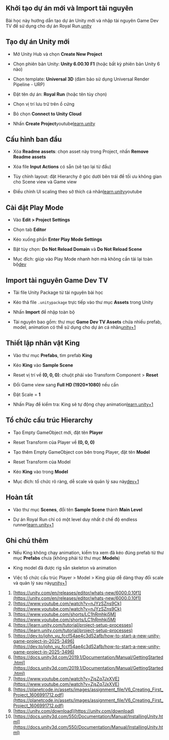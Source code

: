 ## Khởi tạo dự án mới và Import tài nguyên

Bài học này hướng dẫn tạo dự án Unity mới và nhập tài nguyên Game Dev TV để sử dụng cho dự án Royal Run.[unity](https://unity.com/en/releases/editor/whats-new/6000.0.10f1)​

## Tạo dự án Unity mới

- Mở Unity Hub và chọn **Create New Project**
    
- Chọn phiên bản Unity: **Unity 6.00.10 F1** (hoặc bất kỳ phiên bản Unity 6 nào)
    
- Chọn template: **Universal 3D** (đảm bảo sử dụng Universal Render Pipeline - URP)
    
- Đặt tên dự án: **Royal Run** (hoặc tên tùy chọn)
    
- Chọn vị trí lưu trữ trên ổ cứng
    
- Bỏ chọn **Connect to Unity Cloud**
    
- Nhấn **Create Project**youtube​[learn.unity](https://learn.unity.com/tutorial/project-setup-processes)​
    

## Cấu hình ban đầu

- Xóa **Readme assets**: chọn asset này trong Project, nhấn **Remove Readme assets**
    
- Xóa file **Input Actions** có sẵn (sẽ tạo lại từ đầu)
    
- Tùy chỉnh layout: đặt Hierarchy ở góc dưới bên trái để tối ưu không gian cho Scene view và Game view
    
- Điều chỉnh UI scaling theo sở thích cá nhân[learn.unity](https://learn.unity.com/tutorial/project-setup-processes)​youtube​
    

## Cài đặt Play Mode

- Vào **Edit > Project Settings**
    
- Chọn tab **Editor**
    
- Kéo xuống phần **Enter Play Mode Settings**
    
- Bật tùy chọn: **Do Not Reload Domain** và **Do Not Reload Scene**
    
- Mục đích: giúp vào Play Mode nhanh hơn mà không cần tải lại toàn bộ[dev](https://dev.to/john_yu_fccf54ae4c3d52afb/how-to-start-a-new-unity-game-project-in-2025-3496)​
    

## Import tài nguyên Game Dev TV

- Tải file Unity Package từ tài nguyên bài học
    
- Kéo thả file `.unitypackage` trực tiếp vào thư mục **Assets** trong Unity
    
- Nhấn **Import** để nhập toàn bộ
    
- Tài nguyên bao gồm: thư mục **Game Dev TV Assets** chứa nhiều prefab, model, animation có thể sử dụng cho dự án cá nhân[unity+1](https://unity.com/en/releases/editor/whats-new/6000.0.10f1)​
    

## Thiết lập nhân vật King

- Vào thư mục **Prefabs**, tìm prefab **King**
    
- Kéo **King** vào **Sample Scene**
    
- Reset vị trí về **(0, 0, 0)**: chuột phải vào Transform Component > **Reset**
    
- Đổi Game view sang **Full HD (1920×1080)** nếu cần
    
- Đặt Scale = **1**
    
- Nhấn Play để kiểm tra: King sẽ tự động chạy animation[learn.unity+1](https://learn.unity.com/tutorial/project-setup-processes)​
    

## Tổ chức cấu trúc Hierarchy

- Tạo Empty GameObject mới, đặt tên **Player**
    
- Reset Transform của Player về **(0, 0, 0)**
    
- Tạo thêm Empty GameObject con bên trong Player, đặt tên **Model**
    
- Reset Transform của Model
    
- Kéo **King** vào trong **Model**
    
- Mục đích: tổ chức rõ ràng, dễ scale và quản lý sau này[dev+1](https://dev.to/john_yu_fccf54ae4c3d52afb/how-to-start-a-new-unity-game-project-in-2025-3496)​
    

## Hoàn tất

- Vào thư mục **Scenes**, đổi tên **Sample Scene** thành **Main Level**
    
- Dự án Royal Run chỉ có một level duy nhất ở chế độ endless runner[learn.unity+1](https://learn.unity.com/tutorial/project-setup-processes)​
    

## Ghi chú thêm

- Nếu King không chạy animation, kiểm tra xem đã kéo đúng prefab từ thư mục **Prefabs** chưa (không phải từ thư mục **Models**)
    
- King model đã được rig sẵn skeleton và animation
    
- Việc tổ chức cấu trúc Player > Model > King giúp dễ dàng thay đổi scale và quản lý sau này[unity+1](https://unity.com/en/releases/editor/whats-new/6000.0.10f1)​
    

1. [https://unity.com/en/releases/editor/whats-new/6000.0.10f1](https://unity.com/en/releases/editor/whats-new/6000.0.10f1)
2. [https://www.youtube.com/watch?v=nJYzSZns9Ck](https://www.youtube.com/watch?v=nJYzSZns9Ck)
3. [https://www.youtube.com/shorts/LC1hRmhkj5M](https://www.youtube.com/shorts/LC1hRmhkj5M)
4. [https://learn.unity.com/tutorial/project-setup-processes](https://learn.unity.com/tutorial/project-setup-processes)
5. [https://dev.to/john_yu_fccf54ae4c3d52afb/how-to-start-a-new-unity-game-project-in-2025-3496](https://dev.to/john_yu_fccf54ae4c3d52afb/how-to-start-a-new-unity-game-project-in-2025-3496)
6. [https://docs.unity3d.com/2019.1/Documentation/Manual/GettingStarted.html](https://docs.unity3d.com/2019.1/Documentation/Manual/GettingStarted.html)
7. [https://www.youtube.com/watch?v=ZjsZq7JxXVE](https://www.youtube.com/watch?v=ZjsZq7JxXVE)
8. [https://planetcode.in/assets/images/assignment_file/V6_Creating_First_Project_1606991712.pdf](https://planetcode.in/assets/images/assignment_file/V6_Creating_First_Project_1606991712.pdf)
9. [https://unity.com/download](https://unity.com/download)
10. [https://docs.unity3d.com/550/Documentation/Manual/InstallingUnity.html](https://docs.unity3d.com/550/Documentation/Manual/InstallingUnity.html)